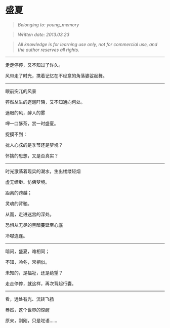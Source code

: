 # 盛夏
>_Belonging to: young_memory_

>_Written date: 2013.03.23_

>_All knowledge is for learning use only, not for commercial use, and the author reserves all rights._

----------
走走停停，又不知过了许久。

风带走了时光，携着记忆在不经意的角落婆娑起舞。

-----------

眼前突兀的风景

猝然丛生的迤逦阡陌，又不知通向何处。

迷眼的风，醉人的雾

呷一口酥茶，赏一时盛夏。

捉摸不到：

扰人心弦的是季节还是梦境？

怀揣的思想，又是否真实？

-----------

时光激荡着现实的潮水，生出缕缕轻烟

虚无缥缈、仿佛梦境。

距离的跨越；

灵魂的背驰。

从而，走进迷宫的深处。

恐惧从无尽的黑暗蔓延至心底

冷噤连连。

-----------

暗问，盛夏，难相同；

不知，冷冬，常相似。

未知的，是福祉，还是绝望？

走走停停，就这样，再次背起行囊。

-----------

看，远处有光、流转飞扬

蓦然，这个世界的惊醒

原来，刚刚，只是呓语……